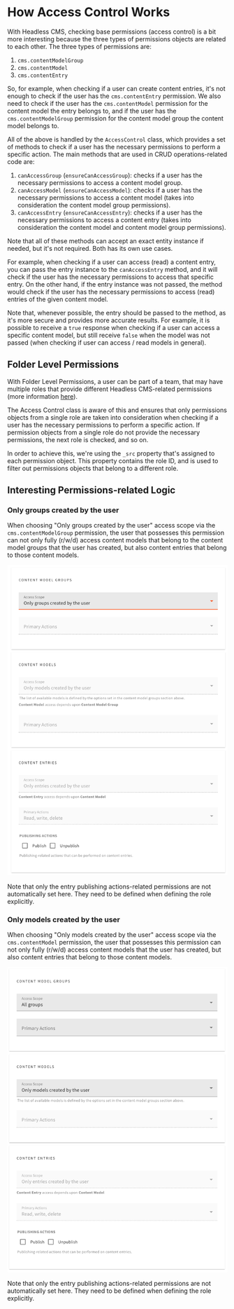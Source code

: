 # How Access Control Works

With Headless CMS, checking base permissions (access control) is a bit more interesting because the three types of permissions objects are related to each other. The three types of permissions are:

1. `cms.contentModelGroup`
2. `cms.contentModel`
3. `cms.contentEntry`

So, for example, when checking if a user can create content entries, it's not enough to check if the user has the `cms.contentEntry` permission. We also need to check if the user has the `cms.contentModel` permission for the content model the entry belongs to, and if the user has the `cms.contentModelGroup` permission for the content model group the content model belongs to.

All of the above is handled by the `AccessControl` class, which provides a set of methods to check if a user has the necessary permissions to perform a specific action. The main methods that are used in CRUD operations-related code are:

1. `canAccessGroup` (`ensureCanAccessGroup`): checks if a user has the necessary permissions to access a content model group.
2. `canAccessModel` (`ensureCanAccessModel`): checks if a user has the necessary permissions to access a content model (takes into consideration the content model group permissions).
3. `canAccessEntry` (`ensureCanAccessEntry`): checks if a user has the necessary permissions to access a content entry (takes into consideration the content model and content model group permissions).

Note that all of these methods can accept an exact entity instance if needed, but it's not required. Both has its own use cases.

For example, when checking if a user can access (read) a content entry, you can pass the entry instance to the `canAccessEntry` method, and it will check if the user has the necessary permissions to access that specific entry. On the other hand, if the entry instance was not passed, the method would check if the user has the necessary permissions to access (read) entries of the given content model.

Note that, whenever possible, the entry should be passed to the method, as it's more secure and provides more accurate results. For example, it is possible to receive a `true` response when checking if a user can access a specific content model, but still receive `false` when the model was not passed (when checking if user can access / read models in general).

## Folder Level Permissions

With Folder Level Permissions, a user can be part of a team, that may have multiple roles that provide different Headless CMS-related permissions (more information [here](https://www.webiny.com/docs/enterprise/aacl/teams#overview)).

The Access Control class is aware of this and ensures that only permissions objects from a single role are taken into consideration when checking if a user has the necessary permissions to perform a specific action. If permission objects from a single role do not provide the necessary permissions, the next role is checked, and so on.

In order to achieve this, we're using the `_src` property that's assigned to each permission object. This property contains the role ID, and is used to filter out permissions objects that belong to a different role.

## Interesting Permissions-related Logic

### Only groups created by the user

When choosing "Only groups created by the user" access scope via the `cms.contentModelGroup` permission, the user that possesses this permission can not only fully (r/w/d) access content models that belong to the content model groups that the user has created, but also content entries that belong to those content models.

<img src="./groups-own.png">

Note that only the entry publishing actions-related permissions are not automatically set here. They need to be defined when defining the role explicitly.

### Only models created by the user

When choosing "Only models created by the user" access scope via the `cms.contentModel` permission, the user that possesses this permission can not only fully (r/w/d) access content models that the user has created, but also content entries that belong to those content models.

<img src="./models-own.png">

Note that only the entry publishing actions-related permissions are not automatically set here. They need to be defined when defining the role explicitly.